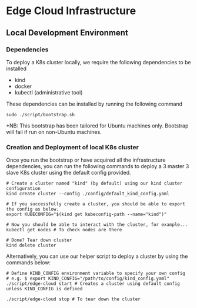 # Edge Cloud Infrastructure

## Local Development Environment

### Dependencies

To deploy a K8s cluster locally, we require the following dependencies to be installed

- kind
- docker
- kubectl (administrative tool)

These dependencies can be installed by running the following command
    
    sudo ./script/bootstrap.sh

\*NB: This bootstrap has been tailored for Ubuntu machines only. Bootstrap will fail if run on non-Ubuntu machines.

### Creation and Deployment of local K8s cluster

Once you run the bootstrap or have acquired all the infrastructure dependencies, you can run the following commands to deploy a 3 master 3 slave K8s cluster using the default config provided.

    # Create a cluster named "kind" (by default) using our kind cluster configuration
    kind create cluster --config ./config/default_kind_config.yaml

    # If you successfully create a cluster, you should be able to export the config as below.
    export KUBECONFIG="$(kind get kubeconfig-path --name="kind")"

    # Now you should be able to interact with the cluster, for example...
    kubectl get nodes # To check nodes are there
    
    # Done? Tear down cluster
    kind delete cluster

Alternatively, you can use our helper script to deploy a cluster by using the commands below:

    # Define KIND_CONFIG environment variable to specify your own config
    # e.g. $ export KIND_CONFIG="/path/to/config/kind_config.yaml"
    ./script/edge-cloud start # Creates a cluster using default config unless KIND_CONFIG is defined

    ./script/edge-cloud stop # To tear down the cluster

